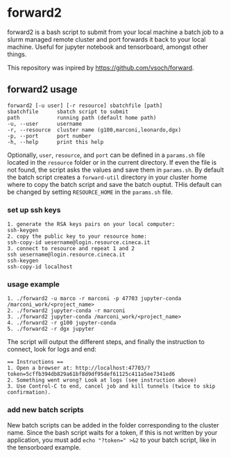 # forward2
forward2 is a bash script to submit from your local machine a batch job to a slurm managed remote cluster and port forwards it back to your local machine.
Useful for jupyter notebook and tensorboard, amongst other things.

This repository was inpired by https://github.com/vsoch/forward.


## forward2 usage
```
forward2 [-u user] [-r resource] sbatchfile [path]
sbatchfile      sbatch script to submit
path            running path (default home path)
-u, --user      username
-r, --resource  cluster name (g100,marconi,leonardo,dgx)
-p, --port      port number
-h, --help      print this help
```

Optionally, `user`, `resource`, and `port` can be defined in a `params.sh` file located in the `resource` folder or in the current directory.
If even the file is not found, the script asks the values and save them in `params.sh`.
By default the batch script creates a `forward-util` directory in your cluster home where to copy the batch script and save the batch ouptut.
THis default can be changed by setting `RESOURCE_HOME` in the `params.sh` file.

### set up ssh keys
```
1. generate the RSA keys pairs on your local computer:
ssh-keygen
2. copy the public key to your resource home:
ssh-copy-id uesername@login.resource.cineca.it
3. connect to resource and repeat 1 and 2
ssh uesername@login.resource.cineca.it
ssh-keygen
ssh-copy-id localhost
```

### usage example
```
1. ./forward2 -u marco -r marconi -p 47703 jupyter-conda /marconi_work/<project_name>
2. ./forward2 jupyter-conda -r marconi
3. ./forward2 jupyter-conda /marconi_work/<project_name>
4. ./forward2 -r g100 jupyter-conda
5. ./forward2 -r dgx jupyter
```
The script will output the different steps, and finally the instruction to connect, look for logs and end:
```
== Instructions ==
1. Open a browser at: http://localhost:47703/?token=5cffb394db829a61bf8d9df95def61125c411a5ee7341ed6
2. Something went wrong? Look at logs (see instruction above)
3. Use Control-C to end, cancel job and kill tunnels (twice to skip confirmation).
```

### add new batch scripts
New batch scripts can be added in the folder corresponding to the cluster name. 
Since the bash script waits for a token, if this is not written by your application, 
you must add `echo "?token=" >&2` to your batch script, like in the tensorboard example.  



